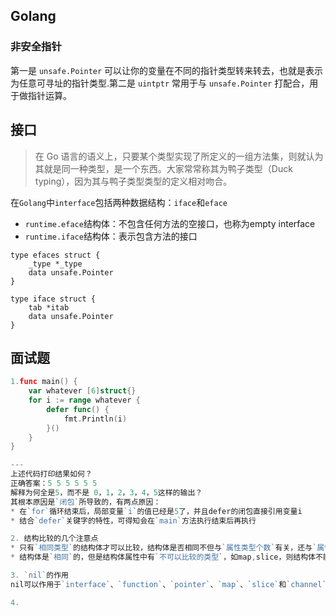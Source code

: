 ## Golang

### 非安全指针

第一是 `unsafe.Pointer` 可以让你的变量在不同的指针类型转来转去，也就是表示为任意可寻址的指针类型.第二是 `uintptr` 常用于与 `unsafe.Pointer` 打配合，用于做指针运算。



## 接口

> 在 Go 语言的语义上，只要某个类型实现了所定义的一组方法集，则就认为其就是同一种类型，是一个东西。大家常常称其为鸭子类型（Duck typing），因为其与鸭子类型类型的定义相对吻合。

在`Golang`中`interface`包括两种数据结构：`iface`和`eface`

* `runtime.eface`结构体：不包含任何方法的空接口，也称为empty interface
* `runtime.iface`结构体：表示包含方法的接口

```golang
type efaces struct {
    _type *_type
    data unsafe.Pointer
}

type iface struct {
    tab *itab
    data unsafe.Pointer
}
```



## 面试题

```go
1.func main() {
    var whatever [6]struct{}
    for i := range whatever {
        defer func() {
            fmt.Println(i)
        }()
    }
}

---
上述代码打印结果如何？
正确答案：5 5 5 5 5 5
解释为何全是5，而不是 0，1，2，3，4，5这样的输出？
其根本原因是`闭包`所导致的，有两点原因：
* 在`for`循环结束后，局部变量`i`的值已经是5了，并且defer的闭包直接引用变量i
* 结合`defer`关键字的特性，可得知会在`main`方法执行结束后再执行

2. 结构比较的几个注意点
* 只有`相同类型`的结构体才可以比较，结构体是否相同不但与`属性类型个数`有关，还与`属性顺序`相关.
* 结构体是`相同`的，但是结构体属性中有`不可以比较的类型`，如map,slice，则结构体不能用==比较.

3. `nil`的作用
nil可以作用于`interface`、`function`、`pointer`、`map`、`slice`和`channel`的`空值`，不能使用于`string`等常规数据类型

4.
```

